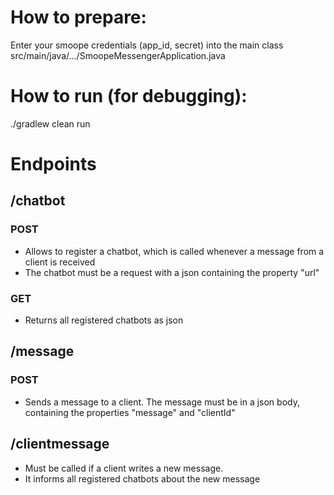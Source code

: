 # How to prepare:

Enter your smoope credentials (app_id, secret) into the main class src/main/java/.../SmoopeMessengerApplication.java

# How to run (for debugging):

./gradlew clean run

# Endpoints

## /chatbot
### POST
* Allows to register a chatbot, which is called whenever a message from a client is received
* The chatbot must be a request with a json containing the property "url"

### GET
* Returns all registered chatbots as json

## /message

### POST
* Sends a message to a client. The message must be in a json body, containing the properties "message" and "clientId"

## /clientmessage
* Must be called if a client writes a new message.
* It informs all registered chatbots about the new message

